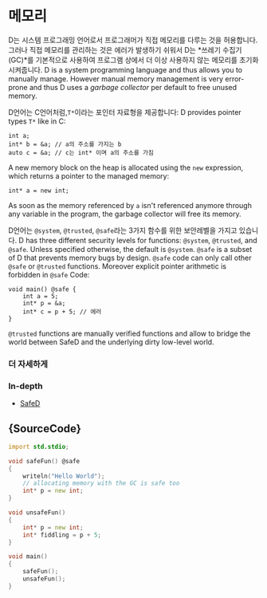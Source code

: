 # 메모리

D는 시스템 프로그래밍 언어로서 프로그래머가 직접 메모리를 다루는 것을 허용합니다.
그러나 직접 메모리를 관리하는 것은 에러가 발생하기 쉬워서 D는 *쓰레기 수집기(GC)*를
기본적으로 사용하여 프로그램 상에서 더 이상 사용하지 않는 메모리를 초기화 시켜줍니다.
D is a system programming language and thus allows you to manually
manage. However manual memory management is very error-prone and thus
D uses a *garbage collector* per default to free unused memory.

D언어는 C언어처럼,`T*`이라는 포인터 자료형을 제공합니다:
D provides pointer types `T*` like in C:

    int a;
    int* b = &a; // a의 주소를 가지는 b
    auto c = &a; // c는 int* 이며 a의 주소를 가짐

A new memory block on the heap is allocated using the
`new` expression, which returns a pointer to the managed
memory:

    int* a = new int;

As soon as the memory referenced by `a` isn't referenced anymore
through any variable in the program, the garbage collector
will free its memory.

D언어는 `@system`, `@trusted`, `@safe`라는 3가지 함수를 위한 보안레벨을 가지고 있습니다.
D has three different security levels for functions: `@system`, `@trusted`, and `@safe`.
Unless specified otherwise, the default is `@system`.
`@safe` is a subset of D that prevents memory bugs by design.
`@safe` code can only call other `@safe` or `@trusted` functions.
Moreover explicit pointer arithmetic is forbidden in `@safe` Code:

    void main() @safe {
        int a = 5;
        int* p = &a;
        int* c = p + 5; // 에러
    }

`@trusted` functions are manually verified functions and allow to bridge the
world between SafeD and the underlying dirty low-level world.

### 더 자세하게
### In-depth

* [SafeD](https://dlang.org/safed.html)

## {SourceCode}

```d
import std.stdio;

void safeFun() @safe
{
    writeln("Hello World");
    // allocating memory with the GC is safe too
    int* p = new int;
}

void unsafeFun()
{
    int* p = new int;
    int* fiddling = p + 5;
}

void main()
{
    safeFun();
    unsafeFun();
}
```
